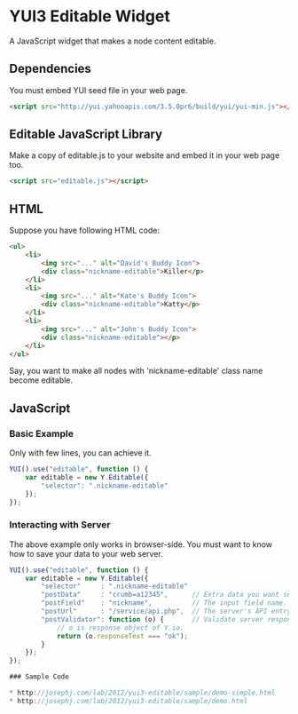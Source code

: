 # YUI3 Editable Widget

A JavaScript widget that makes a node content editable.

## Dependencies

You must embed YUI seed file in your web page.

```html
<script src="http://yui.yahooapis.com/3.5.0pr6/build/yui/yui-min.js"></script>
```

## Editable JavaScript Library

Make a copy of editable.js to your website and embed it in your web page too.

```html
<script src="editable.js"></script>
```

## HTML

Suppose you have following HTML code:

```html
<ul>
    <li>
        <img src="..." alt="David's Buddy Icon">
        <div class="nickname-editable">Killer</p>
    </li>
    <li>
        <img src="..." alt="Kate's Buddy Icon">
        <div class="nickname-editable">Katty</p>
    </li>
    <li>
        <img src="..." alt="John's Buddy Icon">
        <div class="nickname-editable"></p>
    </li>
</ul>
```

Say, you want to make all nodes with 'nickname-editable' class name become editable.

## JavaScript

### Basic Example

Only with few lines, you can achieve it.

```javascript
YUI().use("editable", function () {
    var editable = new Y.Editable({
        "selector": ".nickname-editable"
    });
});
```

### Interacting with Server

The above example only works in browser-side.
You must want to know how to save your data to your web server.

```javascript
YUI().use("editable", function () {
    var editable = new Y.Editable({
        "selector"     : ".nickname-editable"
        "postData"     : "crumb=a12345",      // Extra data you want send to server.
        "postField"    : "nickname",          // The input field name.
        "postUrl"      : "/service/api.php",  // The server's API entrypoint.
        "postValidator": function (o) {       // Validate server response before updating UI.
            // o is response object of Y.io.
            return (o.responseText === "ok");
        }
    });
});

### Sample Code

* http://josephj.com/lab/2012/yui3-editable/sample/demo-simple.html
* http://josephj.com/lab/2012/yui3-editable/sample/demo.html
